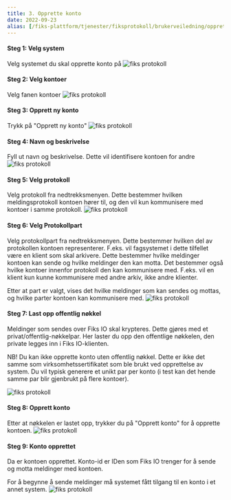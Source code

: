 ```yaml
---
title: 3. Opprette konto
date: 2022-09-23
alias: [/fiks-plattform/tjenester/fiksprotokoll/brukerveiledning/opprette_konto]
---
```


#### Steg 1: Velg system
Velg systemet du skal opprette konto på
![fiks protokoll](/images/protokoll-brukerveiledning/3_velg_system.png "Velg system")
#### Steg 2: Velg kontoer
Velg fanen kontoer
![fiks protokoll](/images/protokoll-brukerveiledning/3_velg_kontoer.png "Velg kontoer")
#### Steg 3: Opprett ny konto
Trykk på "Opprett ny konto"
![fiks protokoll](/images/protokoll-brukerveiledning/3_opprett_konto.png "Opprett konto")
#### Steg 4: Navn og beskrivelse
Fyll ut navn og beskrivelse. Dette vil identifisere kontoen for andre
![fiks protokoll](/images/protokoll-brukerveiledning/3_opprett_del1.png "Navn og beskrivelse")
#### Steg 5: Velg protokoll
Velg protokoll fra nedtrekksmenyen. Dette bestemmer hvilken meldingsprotokoll kontoen hører til, og den vil kun kommunisere med kontoer i samme protokoll.
![fiks protokoll](/images/protokoll-brukerveiledning/3_opprett_del2.png "Velg protokoll")
#### Steg 6: Velg Protokollpart
Velg protokollpart fra nedtrekksmenyen. Dette bestemmer hvilken del av protokollen kontoen representerer. F.eks. vil fagsystemet i dette tilfellet være en klient som skal arkivere. Dette bestemmer hvilke meldinger kontoen kan sende og hvilke meldinger den kan motta. Det bestemmer også hvilke kontoer innenfor protokoll den kan kommunisere med. F.eks. vil en klient kun kunne kommunisere med andre arkiv, ikke andre klienter.

Etter at part er valgt, vises det hvilke meldinger som kan sendes og mottas, og hvilke parter kontoen kan kommunisere med.
![fiks protokoll](/images/protokoll-brukerveiledning/3_opprett_del3.png "Velg protokollpart")
#### Steg 7: Last opp offentlig nøkkel
Meldinger som sendes over Fiks IO skal krypteres. Dette gjøres med et privat/offentlig-nøkkelpar. Her laster du opp den offentlige nøkkelen, den private legges inn i Fiks IO-klienten. 

NB! Du kan ikke opprette konto uten offentlig nøkkel. Dette er ikke det samme som virksomhetssertifikatet som ble brukt ved opprettelse av system. Du vil typisk generere et unikt par per konto (i test kan det hende samme par blir gjenbrukt på flere kontoer).

![fiks protokoll](/images/protokoll-brukerveiledning/3_opprett_del4.png "Last opp nøkkdel")
#### Steg 8: Opprett konto
Etter at nøkkelen er lastet opp, trykker du på "Opprett konto" for å opprette kontoen.
![fiks protokoll](/images/protokoll-brukerveiledning/3_opprett_del5.png "Opprett konto")
#### Steg 9: Konto opprettet
Da er kontoen opprettet. Konto-id er IDen som Fiks IO trenger for å sende og motta meldinger med kontoen. 

For å begynne å sende meldinger må systemet fått tilgang til en konto i et annet system. 
![fiks protokoll](/images/protokoll-brukerveiledning/3_opprettet_ferdig.png "Konto opprettet")
